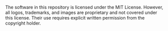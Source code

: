 The software in this repository is licensed under the MIT License.
However, all logos, trademarks, and images are proprietary and not covered under this license.
Their use requires explicit written permission from the copyright holder.
